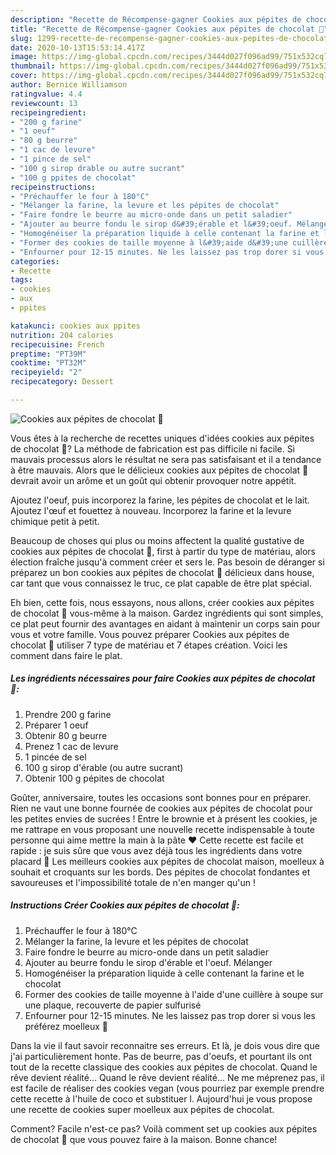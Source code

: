 ```yaml
---
description: "Recette de Récompense-gagner Cookies aux pépites de chocolat 🍫"
title: "Recette de Récompense-gagner Cookies aux pépites de chocolat 🍫"
slug: 1299-recette-de-recompense-gagner-cookies-aux-pepites-de-chocolat
date: 2020-10-13T15:53:14.417Z
image: https://img-global.cpcdn.com/recipes/3444d027f096ad99/751x532cq70/cookies-aux-pepites-de-chocolat-🍫-photo-principale-de-la-recette.jpg
thumbnail: https://img-global.cpcdn.com/recipes/3444d027f096ad99/751x532cq70/cookies-aux-pepites-de-chocolat-🍫-photo-principale-de-la-recette.jpg
cover: https://img-global.cpcdn.com/recipes/3444d027f096ad99/751x532cq70/cookies-aux-pepites-de-chocolat-🍫-photo-principale-de-la-recette.jpg
author: Bernice Williamson
ratingvalue: 4.4
reviewcount: 13
recipeingredient:
- "200 g farine"
- "1 oeuf"
- "80 g beurre"
- "1 cac de levure"
- "1 pince de sel"
- "100 g sirop drable ou autre sucrant"
- "100 g ppites de chocolat"
recipeinstructions:
- "Préchauffer le four à 180°C"
- "Mélanger la farine, la levure et les pépites de chocolat"
- "Faire fondre le beurre au micro-onde dans un petit saladier"
- "Ajouter au beurre fondu le sirop d&#39;érable et l&#39;oeuf. Mélanger"
- "Homogénéiser la préparation liquide à celle contenant la farine et le chocolat"
- "Former des cookies de taille moyenne à l&#39;aide d&#39;une cuillère à soupe sur une plaque, recouverte de papier sulfurisé"
- "Enfourner pour 12-15 minutes. Ne les laissez pas trop dorer si vous les préférez moelleux 🤤"
categories:
- Recette
tags:
- cookies
- aux
- ppites

katakunci: cookies aux ppites 
nutrition: 204 calories
recipecuisine: French
preptime: "PT39M"
cooktime: "PT32M"
recipeyield: "2"
recipecategory: Dessert

---
```



![Cookies aux pépites de chocolat 🍫](https://img-global.cpcdn.com/recipes/3444d027f096ad99/751x532cq70/cookies-aux-pepites-de-chocolat-🍫-photo-principale-de-la-recette.jpg)

Vous êtes à la recherche de recettes uniques d'idées cookies aux pépites de chocolat 🍫? La méthode de fabrication est pas difficile ni facile. Si mauvais processus alors le résultat ne sera pas satisfaisant et il a tendance à être mauvais. Alors que le délicieux cookies aux pépites de chocolat 🍫 devrait avoir un arôme et un goût qui obtenir provoquer notre appétit.

Ajoutez l&#39;oeuf, puis incorporez la farine, les pépites de chocolat et le lait. Ajoutez l&#39;œuf et fouettez à nouveau. Incorporez la farine et la levure chimique petit à petit.

Beaucoup de choses qui plus ou moins affectent la qualité gustative de cookies aux pépites de chocolat 🍫, first à partir du type de matériau, alors élection fraîche jusqu'à comment créer et sers le. Pas besoin de déranger si préparez un bon cookies aux pépites de chocolat 🍫 délicieux dans house, car tant que vous connaissez le truc, ce plat capable de être plat spécial.


Eh bien, cette fois, nous essayons, nous allons, créer cookies aux pépites de chocolat 🍫 vous-même à la maison. Gardez ingrédients qui sont simples, ce plat peut fournir des avantages en aidant à maintenir un corps sain pour vous et votre famille. Vous pouvez préparer Cookies aux pépites de chocolat 🍫 utiliser 7 type de matériau et 7 étapes création. Voici les comment dans faire le plat.

<!--inarticleads1-->

##### Les ingrédients nécessaires pour faire Cookies aux pépites de chocolat 🍫:

1. Prendre 200 g farine
1. Préparer 1 oeuf
1. Obtenir 80 g beurre
1. Prenez 1 cac de levure
1.  1 pincée de sel
1.  100 g sirop d&#39;érable (ou autre sucrant)
1. Obtenir 100 g pépites de chocolat


Goûter, anniversaire, toutes les occasions sont bonnes pour en préparer. Rien ne vaut une bonne fournée de cookies aux pépites de chocolat pour les petites envies de sucrées ! Entre le brownie et à présent les cookies, je me rattrape en vous proposant une nouvelle recette indispensable à toute personne qui aime mettre la main à la pâte ♥ Cette recette est facile et rapide : je suis sûre que vous avez déjà tous les ingrédients dans votre placard 🙂 Les meilleurs cookies aux pépites de chocolat maison, moelleux à souhait et croquants sur les bords. Des pépites de chocolat fondantes et savoureuses et l&#39;impossibilité totale de n&#39;en manger qu&#39;un ! 

<!--inarticleads2-->

##### Instructions Créer Cookies aux pépites de chocolat 🍫:

1. Préchauffer le four à 180°C
1. Mélanger la farine, la levure et les pépites de chocolat
1. Faire fondre le beurre au micro-onde dans un petit saladier
1. Ajouter au beurre fondu le sirop d&#39;érable et l&#39;oeuf. Mélanger
1. Homogénéiser la préparation liquide à celle contenant la farine et le chocolat
1. Former des cookies de taille moyenne à l&#39;aide d&#39;une cuillère à soupe sur une plaque, recouverte de papier sulfurisé
1. Enfourner pour 12-15 minutes. Ne les laissez pas trop dorer si vous les préférez moelleux 🤤


Dans la vie il faut savoir reconnaitre ses erreurs. Et là, je dois vous dire que j&#39;ai particulièrement honte. Pas de beurre, pas d&#39;oeufs, et pourtant ils ont tout de la recette classique des cookies aux pépites de chocolat. Quand le rêve devient réalité… Quand le rêve devient réalité… Ne me méprenez pas, il est facile de réaliser des cookies vegan (vous pourriez par exemple prendre cette recette à l&#39;huile de coco et substituer l. Aujourd&#39;hui je vous propose une recette de cookies super moelleux aux pépites de chocolat. 


Comment? Facile n'est-ce pas? Voilà comment set up cookies aux pépites de chocolat 🍫 que vous pouvez faire à la maison. Bonne chance!
